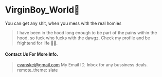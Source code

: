 # VirginBoy_World💯
You can get any shit, when you mess with the real homies
> I have been in the hood long enough to be part of the pains within the hood, so fuck who fucks with the dawgz.
> Check my profile and be frightend for life 🤦🤦.

#### Contact Us For More Info.
>evanskei@gmail.com My Email ID, Inbox for any bussiness deals.
remote_theme: slate